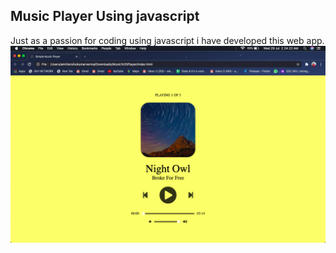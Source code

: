 ## Music Player Using javascript
Just as a passion for coding using javascript i have developed this web app.
![screenshot](https://github.com/amritanshu-kk/music-player-using-javascript/blob/master/Music%20Player/output/html-css.png)
<br>
